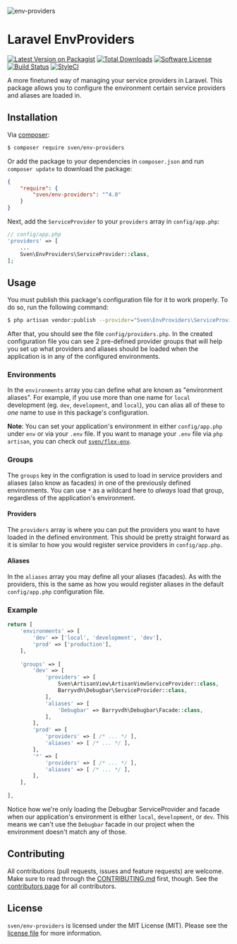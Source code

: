 ![env-providers](https://cloud.githubusercontent.com/assets/11269635/15094471/5abfd4ec-14a5-11e6-8969-63bc9bcfd6b6.jpg)

# Laravel EnvProviders

[![Latest Version on Packagist][ico-version]][link-packagist]
[![Total Downloads][ico-downloads]][link-downloads]
[![Software License][ico-license]](LICENSE.md)
[![Build Status][ico-build]][link-build]
[![StyleCI][ico-styleci]][link-styleci]

A more finetuned way of managing your service providers in Laravel. This package
allows you to configure the environment certain service providers and
aliases are loaded in.

## Installation
Via [composer](http://getcomposer.org):

```bash
$ composer require sven/env-providers
```

Or add the package to your dependencies in `composer.json` and run
`composer update` to download the package:

```json
{
    "require": {
        "sven/env-providers": "^4.0"
    }
}
```

Next, add the `ServiceProvider` to your `providers` array in `config/app.php`:

```php
// config/app.php
'providers' => [
    ...
    Sven\EnvProviders\ServiceProvider::class,
];
```

## Usage
You must publish this package's configuration file for it to work properly. To
do so, run the following command:

```bash
$ php artisan vendor:publish --provider="Sven\EnvProviders\ServiceProvider"
```

After that, you should see the file `config/providers.php`. In the created
configuration file you can see 2 pre-defined provider groups that will help you
set up what providers and aliases should be loaded when the application is in any
of the configured environments.

### Environments
In the `environments` array you can define what are known as "environment aliases".
For example, if you use more than one name for `local` development (eg. `dev`,
`development`, and `local`), you can alias all of these to _one_ name to use in
this package's configuration.

**Note**: You can set your application's environment in either `config/app.php`
under `env` or via your `.env` file. If you want to manage your `.env` file via
`php artisan`, you can check out [`sven/flex-env`](https://git.io/flex).

### Groups
The `groups` key in the configration is used to load in service providers and
aliases (also know as facades) in one of the previously defined environments.
You can use `*` as a wildcard here to _always_ load that group, regardless of the
application's environment.

#### Providers
The `providers` array is where you can put the providers you want to have loaded
in the defined environment. This should be pretty straight forward as it is similar
to how you would register service providers in `config/app.php`.

#### Aliases
In the `aliases` array you may define all your aliases (facades). As with the
providers, this is the same as how you would register aliases in the default 
`config/app.php` configuration file.

### Example

```php
return [
    'environments' => [
        'dev' => ['local', 'development', 'dev'],
        'prod' => ['production'],
    ],
    
    'groups' => [
        'dev' => [
            'providers' => [
                Sven\ArtisanView\ArtisanViewServiceProvider::class,
                Barryvdh\Debugbar\ServiceProvider::class,
            ],
            'aliases' => [
                'Debugbar' => Barryvdh\Debugbar\Facade::class,
            ],
        ],
        'prod' => [
            'providers' => [ /* ... */ ],
            'aliases' => [ /* ... */ ],
        ],
        '*' => [
            'providers' => [ /* ... */ ],
            'aliases' => [ /* ... */ ],
        ],
    ],
    
],
```

Notice how we're only loading the Debugbar ServiceProvider and facade when our
application's environment is either `local`, `development`, or `dev`. This means
we can't use the `Debugbar` facade in our project when the environment doesn't
match any of those.

## Contributing
All contributions (pull requests, issues and feature requests) are
welcome. Make sure to read through the [CONTRIBUTING.md](CONTRIBUTING.md) first,
though. See the [contributors page](../../graphs/contributors) for all contributors.

## License
`sven/env-providers` is licensed under the MIT License (MIT). Please see the
[license file](LICENSE.md) for more information.

[ico-version]: https://img.shields.io/packagist/v/sven/env-providers.svg?style=flat-square
[ico-license]: https://img.shields.io/badge/license-MIT-green.svg?style=flat-square
[ico-downloads]: https://img.shields.io/packagist/dt/sven/env-providers.svg?style=flat-square
[ico-build]: https://img.shields.io/github/actions/workflow/status/svenluijten/env-providers/tests.yml?style=flat-square
[ico-styleci]: https://styleci.io/repos/58277758/shield

[link-packagist]: https://packagist.org/packages/sven/env-providers
[link-downloads]: https://packagist.org/packages/sven/env-providers
[link-build]: https://github.com/svenluijten/env-providers/actions/workflows/tests.yml
[link-styleci]: https://styleci.io/repos/58277758
